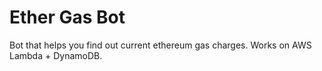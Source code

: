 # Ether Gas Bot

Bot that helps you find out current ethereum gas charges. Works on AWS Lambda + DynamoDB.